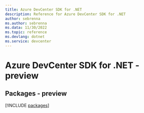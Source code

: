 ```yaml
---
title: Azure DevCenter SDK for .NET
description: Reference for Azure DevCenter SDK for .NET
author: sebrenna
ms.author: sebrenna
ms.data: 11/30/2022
ms.topic: reference
ms.devlang: dotnet
ms.service: devcenter
---
```

# Azure DevCenter SDK for .NET - preview
## Packages - preview
[!INCLUDE [packages](devcenter-index.md)]